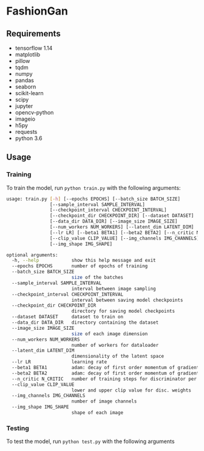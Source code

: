 # FashionGan



## Requirements

- tensorflow 1.14
- matplotlib
- pillow
- tqdm
- numpy
- pandas
- seaborn
- scikit-learn
- scipy
- jupyter
- opencv-python
- imageio
- h5py
- requests
- python 3.6

## Usage

### Training

To train the model, run `python train.py` with the following arguments:

```bash
usage: train.py [-h] [--epochs EPOCHS] [--batch_size BATCH_SIZE]
                [--sample_interval SAMPLE_INTERVAL]
                [--checkpoint_interval CHECKPOINT_INTERVAL]
                [--checkpoint_dir CHECKPOINT_DIR] [--dataset DATASET]
                [--data_dir DATA_DIR] [--image_size IMAGE_SIZE]
                [--num_workers NUM_WORKERS] [--latent_dim LATENT_DIM]
                [--lr LR] [--beta1 BETA1] [--beta2 BETA2] [--n_critic N_CRITIC]
                [--clip_value CLIP_VALUE] [--img_channels IMG_CHANNELS]
                [--img_shape IMG_SHAPE]

optional arguments:
  -h, --help            show this help message and exit
  --epochs EPOCHS       number of epochs of training
  --batch_size BATCH_SIZE
                        size of the batches
  --sample_interval SAMPLE_INTERVAL
                        interval between image sampling
  --checkpoint_interval CHECKPOINT_INTERVAL
                        interval between saving model checkpoints
  --checkpoint_dir CHECKPOINT_DIR
                        directory for saving model checkpoints
  --dataset DATASET     dataset to train on
  --data_dir DATA_DIR   directory containing the dataset
  --image_size IMAGE_SIZE
                        size of each image dimension
  --num_workers NUM_WORKERS
                        number of workers for dataloader
  --latent_dim LATENT_DIM
                        dimensionality of the latent space
  --lr LR               learning rate
  --beta1 BETA1         adam: decay of first order momentum of gradient
  --beta2 BETA2         adam: decay of first order momentum of gradient
  --n_critic N_CRITIC   number of training steps for discriminator per iter
  --clip_value CLIP_VALUE
                        lower and upper clip value for disc. weights
  --img_channels IMG_CHANNELS
                        number of image channels
  --img_shape IMG_SHAPE
                        shape of each image
```

### Testing

To test the model, run `python test.py` with the following arguments


